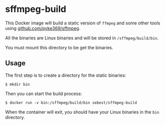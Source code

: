 # sffmpeg-build

This Docker image will build a static version of `ffmpeg` and some other tools using [github.com/pyke369/sffmpeg](https://github.com/pyke369/sffmpeg).

All the binaries are Linux binaries and will be stored in `/sffmpeg/build/bin`.

You must mount this directory to be get the binaries.

## Usage

The first step is to create a directory for the static binaries:

```
$ mkdir bin
```

Then you can start the build process:

```
$ docker run -v bin:/sffmpeg/build/bin sebest/sffmpeg-build
```

When the container will exit, you should have your Linux binaries in the `bin` directory.
